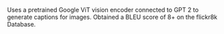 Uses a pretrained Google ViT vision encoder connected to GPT 2 to generate captions for images. Obtained a BLEU score of 8+ on the flickr8k Database.
